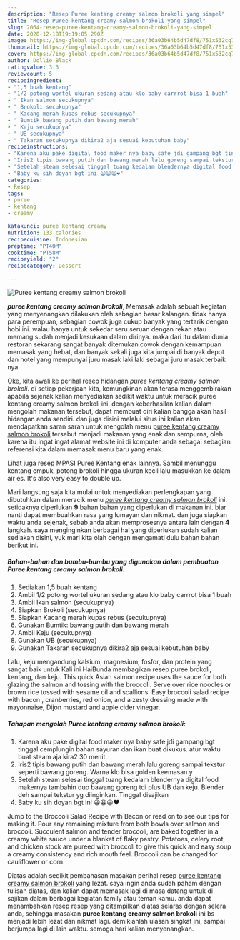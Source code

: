 ```yaml
---
description: "Resep Puree kentang creamy salmon brokoli yang simpel"
title: "Resep Puree kentang creamy salmon brokoli yang simpel"
slug: 2064-resep-puree-kentang-creamy-salmon-brokoli-yang-simpel
date: 2020-12-18T19:19:05.290Z
image: https://img-global.cpcdn.com/recipes/36a03b64b5d47df8/751x532cq70/puree-kentang-creamy-salmon-brokoli-foto-resep-utama.jpg
thumbnail: https://img-global.cpcdn.com/recipes/36a03b64b5d47df8/751x532cq70/puree-kentang-creamy-salmon-brokoli-foto-resep-utama.jpg
cover: https://img-global.cpcdn.com/recipes/36a03b64b5d47df8/751x532cq70/puree-kentang-creamy-salmon-brokoli-foto-resep-utama.jpg
author: Dollie Black
ratingvalue: 3.3
reviewcount: 5
recipeingredient:
- "1,5 buah kentang"
- "1/2 potong wortel ukuran sedang atau klo baby carrrot bisa 1 buah"
- " Ikan salmon secukupnya"
- " Brokoli secukupnya"
- " Kacang merah kupas rebus secukupnya"
- " Bumtik bawang putih dan bawang merah"
- " Keju secukupnya"
- " UB secukupnya"
- " Takaran secukupnya dikira2 aja sesuai kebutuhan baby"
recipeinstructions:
- "Karena aku pake digital food maker nya baby safe jdi gampang bgt tinggal cemplungin bahan sayuran dan ikan buat dikukus. atur waktu buat steam aja kira2 30 menit."
- "Iris2 tipis bawang putih dan bawang merah lalu goreng sampai tekstur seperti bawang goreng. Warna klo bisa golden keemasan y"
- "Setelah steam selesai tinggal tuang kedalam blendernya digital food makernya tambahin duo bawang goreng tdi plus UB dan keju. Blender deh sampai tekstur yg diinginkan. Tinggal disajikan"
- "Baby ku sih doyan bgt ini 😀😀😀❤️"
categories:
- Resep
tags:
- puree
- kentang
- creamy

katakunci: puree kentang creamy 
nutrition: 133 calories
recipecuisine: Indonesian
preptime: "PT40M"
cooktime: "PT58M"
recipeyield: "2"
recipecategory: Dessert

---
```



![Puree kentang creamy salmon brokoli](https://img-global.cpcdn.com/recipes/36a03b64b5d47df8/751x532cq70/puree-kentang-creamy-salmon-brokoli-foto-resep-utama.jpg)

<b><i>puree kentang creamy salmon brokoli</i></b>, Memasak adalah sebuah kegiatan yang menyenangkan dilakukan oleh sebagian besar kalangan. tidak hanya para perempuan, sebagian cowok juga cukup banyak yang tertarik dengan hobi ini. walau hanya untuk sekedar seru seruan dengan rekan atau memang sudah menjadi kesukaan dalam dirinya. maka dari itu dalam dunia restoran sekarang sangat banyak ditemukan cowok dengan kemampuan memasak yang hebat, dan banyak sekali juga kita jumpai di banyak depot dan hotel yang mempunyai juru masak laki laki sebagai juru masak terbaik nya.

Oke, kita awali ke perihal resep hidangan <i>puree kentang creamy salmon brokoli</i>. di setiap pekerjaan kita, kemungkinan akan terasa menggembirakan apabila sejenak kalian menyediakan sedikit waktu untuk meracik puree kentang creamy salmon brokoli ini. dengan keberhasilan kalian dalam mengolah makanan tersebut, dapat membuat diri kalian bangga akan hasil hidangan anda sendiri. dan juga disini melalui situs ini kalian akan mendapatkan saran saran untuk mengolah menu <u>puree kentang creamy salmon brokoli</u> tersebut menjadi makanan yang enak dan sempurna, oleh karena itu ingat ingat alamat website ini di komputer anda sebagai sebagian referensi kita dalam memasak menu baru yang enak.

Lihat juga resep MPASI Puree Kentang enak lainnya. Sambil menunggu kentang empuk, potong brokoli hingga ukuran kecil lalu masukkan ke dalam air es. It&#39;s also very easy to double up.


Mari langsung saja kita mulai untuk menyediakan perlengkapan yang dibutuhkan dalam meracik menu <u><i>puree kentang creamy salmon brokoli</i></u> ini. setidaknya diperlukan <b>9</b> bahan bahan yang diperlukan di makanan ini. biar nanti dapat membuahkan rasa yang lumayan dan nikmat. dan juga siapkan waktu anda sejenak, sebab anda akan memprosesnya antara lain dengan <b>4</b> langkah. saya menginginkan berbagai hal yang diperlukan sudah kalian sediakan disini, yuk mari kita olah dengan mengamati dulu bahan bahan berikut ini.

<!--inarticleads1-->

##### Bahan-bahan dan bumbu-bumbu yang digunakan dalam pembuatan Puree kentang creamy salmon brokoli:

1. Sediakan 1,5 buah kentang
1. Ambil 1/2 potong wortel ukuran sedang atau klo baby carrrot bisa 1 buah
1. Ambil  Ikan salmon (secukupnya)
1. Siapkan  Brokoli (secukupnya)
1. Siapkan  Kacang merah kupas rebus (secukupnya)
1. Gunakan  Bumtik: bawang putih dan bawang merah
1. Ambil  Keju (secukupnya)
1. Gunakan  UB (secukupnya)
1. Gunakan  Takaran secukupnya dikira2 aja sesuai kebutuhan baby


Lalu, keju mengandung kalsium, magnesium, fosfor, dan protein yang sangat baik untuk Kali ini HaiBunda membagikan resep puree brokoli, kentang, dan keju. This quick Asian salmon recipe uses the sauce for both glazing the salmon and tossing with the broccoli. Serve over rice noodles or brown rice tossed with sesame oil and scallions. Easy broccoli salad recipe with bacon , cranberries, red onion, and a zesty dressing made with mayonnaise, Dijon mustard and apple cider vinegar. 

<!--inarticleads2-->

##### Tahapan mengolah Puree kentang creamy salmon brokoli:

1. Karena aku pake digital food maker nya baby safe jdi gampang bgt tinggal cemplungin bahan sayuran dan ikan buat dikukus. atur waktu buat steam aja kira2 30 menit.
1. Iris2 tipis bawang putih dan bawang merah lalu goreng sampai tekstur seperti bawang goreng. Warna klo bisa golden keemasan y
1. Setelah steam selesai tinggal tuang kedalam blendernya digital food makernya tambahin duo bawang goreng tdi plus UB dan keju. Blender deh sampai tekstur yg diinginkan. Tinggal disajikan
1. Baby ku sih doyan bgt ini 😀😀😀❤️


Jump to the Broccoli Salad Recipe with Bacon or read on to see our tips for making it. Pour any remaining mixture from both bowls over salmon and broccoli. Succulent salmon and tender broccoli, are baked together in a creamy white sauce under a blanket of flaky pastry. Potatoes, celery root, and chicken stock are pureed with broccoli to give this quick and easy soup a creamy consistency and rich mouth feel. Broccoli can be changed for cauliflower or corn. 

Diatas adalah sedikit pembahasan masakan perihal resep <u>puree kentang creamy salmon brokoli</u> yang lezat. saya ingin anda sudah paham dengan tulisan diatas, dan kalian dapat memasak lagi di masa datang untuk di sajikan dalam berbagai kegiatan family atau teman kamu. anda dapat menambahkan resep resep yang ditampilkan diatas selaras dengan selera anda, sehingga masakan <b>puree kentang creamy salmon brokoli</b> ini bs menjadi lebih lezat dan nikmat lagi. demikianlah ulasan singkat ini, sampai berjumpa lagi di lain waktu. semoga hari kalian menyenangkan.
